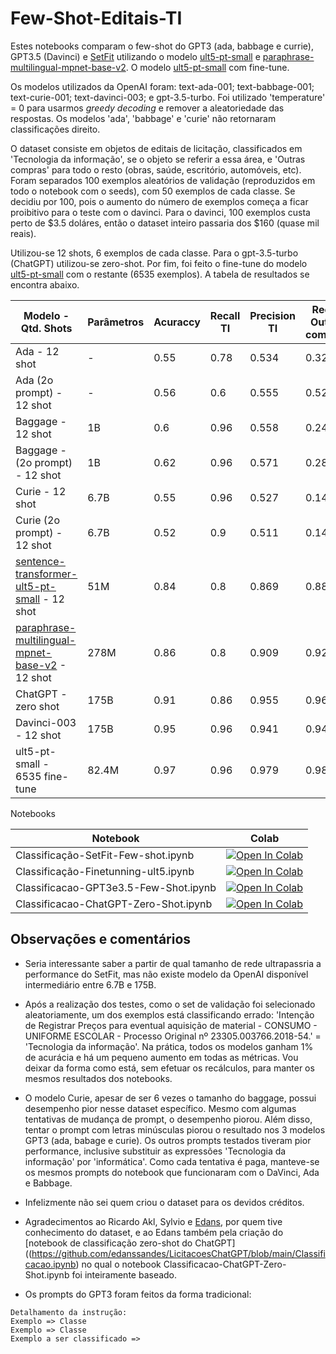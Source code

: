 # Few-Shot-Editais-TI

Estes notebooks comparam o few-shot do GPT3 (ada, babbage e currie), GPT3.5 (Davinci) e [SetFit](https://github.com/huggingface/setfit) utilizando o modelo [ult5-pt-small](tgsc/sentence-transformer-ult5-pt-small) e [paraphrase-multilingual-mpnet-base-v2](sentence-transformers/paraphrase-multilingual-mpnet-base-v2). O modelo [ult5-pt-small](tgsc/ult5-pt-small) com fine-tune.

Os modelos utilizados da OpenAI foram: text-ada-001; text-babbage-001; text-curie-001; text-davinci-003; e gpt-3.5-turbo. Foi utilizado 'temperature' = 0 para usarmos *greedy decoding* e remover a aleatoriedade das respostas. Os modelos 'ada', 'babbage' e 'curie' não retornaram classificações direito.

O dataset consiste em objetos de editais de licitação, classificados em 'Tecnologia da informação', se o objeto se referir a essa área, e 'Outras compras' para todo o resto (obras, saúde, escritório, automóveis, etc). Foram separados 100 exemplos aleatórios de validação (reproduzidos em todo o notebook com o seeds), com 50 exemplos de cada classe. Se decidiu por 100, pois o aumento do número de exemplos começa a ficar proibitivo para o teste com o davinci. Para o davinci, 100 exemplos custa perto de $3.5 doláres, então o dataset inteiro passaria dos $160 (quase mil reais). 

Utilizou-se 12 shots, 6 exemplos de cada classe. Para o gpt-3.5-turbo (ChatGPT) utilizou-se zero-shot. Por fim, foi feito o fine-tune do modelo [ult5-pt-small](tgsc/sentence-transformer-ult5-pt-small) com o restante (6535 exemplos). A tabela de resultados se encontra abaixo.


| Modelo - Qtd. Shots                                                                                                                     | Parâmetros | Acuraccy | Recall TI | Precision TI | Recall Outras compras | Precision Outras compras |
|-----------------------------------------------------------------------------------------------------------------------------------------|------------|----------|-----------|--------------|-----------------------|--------------------------|
| Ada - 12 shot                                                                                                                           | -          | 0.55     | 0.78      | 0.534        | 0.32                  | 0.592                    |
| Ada (2o prompt) - 12 shot                                                                                                               | -          | 0.56     | 0.6       | 0.555        | 0.52                  | 0.565                    |
| Baggage - 12 shot                                                                                                                       | 1B         | 0.6      | 0.96      | 0.558        | 0.24                  | 0.857                    |
| Baggage - (2o prompt) - 12 shot                                                                                                         | 1B         | 0.62     | 0.96      | 0.571        | 0.28                  | 0.875                    |
| Curie - 12 shot                                                                                                                         | 6.7B       | 0.55     | 0.96      | 0.527        | 0.14                  | 0.77                     |
| Curie (2o prompt) - 12 shot                                                                                                             | 6.7B       | 0.52     | 0.9       | 0.511        | 0.14                  | 0.583                    |
| [sentence-transformer-ult5-pt-small](tgsc/sentence-transformer-ult5-pt-small)   - 12 shot                                               | 51M        | 0.84     | 0.8       | 0.869        | 0.88                  | 0.814                    |
| [paraphrase-multilingual-mpnet-base-v2](https://huggingface.co/sentence-transformers/paraphrase-multilingual-mpnet-base-v2)   - 12 shot | 278M       | 0.86     | 0.8       | 0.909        | 0.92                  | 0.821                    |
| ChatGPT - zero shot                                                                                                                     | 175B       | 0.91     | 0.86      | 0.955        | 0.96                  | 0.872                    |
| Davinci-003 - 12 shot                                                                                                                   | 175B       | 0.95     | 0.96      | 0.941        | 0.94                  | 0.959                    |
| ult5-pt-small - 6535 fine-tune                                                                                                          | 82.4M      | 0.97     | 0.96      | 0.979        | 0.98                  | 0.96                     |

Notebooks

| Notebook | Colab |
|-----------------------------------|---------------|
| Classificação-SetFit-Few-shot.ipynb | [![Open In Colab](https://colab.research.google.com/assets/colab-badge.svg)](https://colab.research.google.com/github/thacio/Few-Shot-Editais-TI/blob/main/Classifica%C3%A7%C3%A3o-SetFit-Few-shot.ipynb) |
| Classificação-Finetunning-ult5.ipynb | [![Open In Colab](https://colab.research.google.com/assets/colab-badge.svg)](https://colab.research.google.com/github/thacio/Few-Shot-Editais-TI/blob/main/Classifica%C3%A7%C3%A3o-Finetunning-ult5.ipynb) |
| Classificacao-GPT3e3.5-Few-Shot.ipynb | [![Open In Colab](https://colab.research.google.com/assets/colab-badge.svg)](https://colab.research.google.com/github/thacio/Few-Shot-Editais-TI/blob/main/Classificacao-GPT3e3.5-Few-Shot.ipynb) |
| Classificacao-ChatGPT-Zero-Shot.ipynb | [![Open In Colab](https://colab.research.google.com/assets/colab-badge.svg)](https://colab.research.google.com/github/thacio/Few-Shot-Editais-TI/blob/main/Classificacao-ChatGPT-Zero-Shot.ipynb) |


## Observações e comentários

- Seria interessante saber a partir de qual tamanho de rede ultrapassria a performance do SetFit, mas não existe modelo da OpenAI disponível intermediário entre 6.7B e 175B. 

- Após a realização dos testes, como o set de validação foi selecionado aleatoriamente, um dos exemplos está classificando errado: 'Intenção de Registrar Preços para eventual aquisição de material - CONSUMO - UNIFORME ESCOLAR - Processo Original nº 23305.003766.2018-54.' = 'Tecnologia da informação'. Na prática, todos os modelos ganham 1% de acurácia e há um pequeno aumento em todas as métricas. Vou deixar da forma como está, sem efetuar os recálculos, para manter os mesmos resultados dos notebooks.

- O modelo Curie, apesar de ser 6 vezes o tamanho do baggage, possui desempenho pior nesse dataset específico. Mesmo com algumas tentativas de mudança de prompt, o desempenho piorou. Além disso, tentar o prompt com letras minúsculas piorou o resultado nos 3 modelos GPT3 (ada, babage e curie). Os outros prompts testados tiveram pior performance, inclusive substituir as expressões 'Tecnologia da informação' por 'informática'. Como cada tentativa é paga, manteve-se os mesmos prompts do notebook que funcionaram com o DaVinci, Ada e Babbage. 

- Infelizmente não sei quem criou o dataset para os devidos créditos.

- Agradecimentos ao Ricardo Akl, Sylvio e [Edans](https://github.com/edanssandes), por quem tive conhecimento do dataset, e ao Edans também pela criação do [notebook de classificação zero-shot do ChatGPT]((https://github.com/edanssandes/LicitacoesChatGPT/blob/main/Classificacao.ipynb) no qual o notebook Classificacao-ChatGPT-Zero-Shot.ipynb foi inteiramente baseado.

- Os prompts do GPT3 foram feitos da forma tradicional:
```
Detalhamento da instrução:
Exemplo => Classe
Exemplo => Classe
Exemplo a ser classificado =>
```
